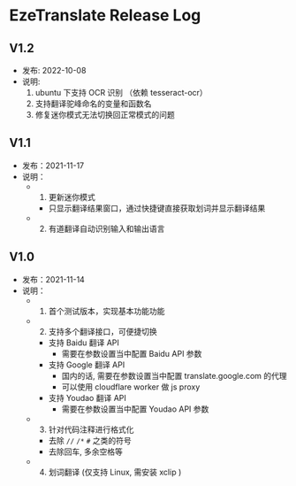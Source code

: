 # EzeTranslate Release Log

## V1.2
- 发布: 2022-10-08
- 说明:
  1. ubuntu 下支持 OCR 识别 （依赖 tesseract-ocr）
  2. 支持翻译驼峰命名的变量和函数名
  3. 修复迷你模式无法切换回正常模式的问题

## V1.1
- 发布：2021-11-17
- 说明：
  - 1. 更新迷你模式
    - 只显示翻译结果窗口，通过快捷键直接获取划词并显示翻译结果
  - 2. 有道翻译自动识别输入和输出语言
  
## V1.0
- 发布：2021-11-14
- 说明：
  - 1. 首个测试版本，实现基本功能功能
  - 2. 支持多个翻译接口，可便捷切换
    - 支持 Baidu 翻译 API
      - 需要在参数设置当中配置 Baidu API 参数
    - 支持 Google 翻译 API
      - 国内的话, 需要在参数设置当中配置 translate.google.com 的代理
      - 可以使用 cloudflare worker 做 js proxy
    - 支持 Youdao 翻译 API
      - 需要在参数设置当中配置 Youdao API 参数
  - 3. 针对代码注释进行格式化
    - 去除 `//` `/*` `#` 之类的符号
    - 去除回车, 多余空格等
  - 4. 划词翻译 (仅支持 Linux, 需安装 xclip )
